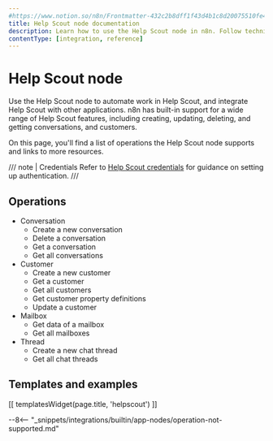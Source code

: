 ```yaml
---
#https://www.notion.so/n8n/Frontmatter-432c2b8dff1f43d4b1c8d20075510fe4
title: Help Scout node documentation
description: Learn how to use the Help Scout node in n8n. Follow technical documentation to integrate Help Scout node into your workflows.
contentType: [integration, reference]
---
```


# Help Scout node

Use the Help Scout node to automate work in Help Scout, and integrate Help Scout with other applications. n8n has built-in support for a wide range of Help Scout features, including creating, updating, deleting, and getting conversations, and customers.

On this page, you'll find a list of operations the Help Scout node supports and links to more resources.

/// note | Credentials
Refer to [Help Scout credentials](/integrations/builtin/credentials/helpscout.md) for guidance on setting up authentication. 
///

## Operations

* Conversation
    * Create a new conversation
    * Delete a conversation
    * Get a conversation
    * Get all conversations
* Customer
    * Create a new customer
    * Get a customer
    * Get all customers
    * Get customer property definitions
    * Update a customer
* Mailbox
    * Get data of a mailbox
    * Get all mailboxes
* Thread
    * Create a new chat thread
    * Get all chat threads

## Templates and examples

<!-- see https://www.notion.so/n8n/Pull-in-templates-for-the-integrations-pages-37c716837b804d30a33b47475f6e3780 -->
[[ templatesWidget(page.title, 'helpscout') ]]

--8<-- "_snippets/integrations/builtin/app-nodes/operation-not-supported.md"
